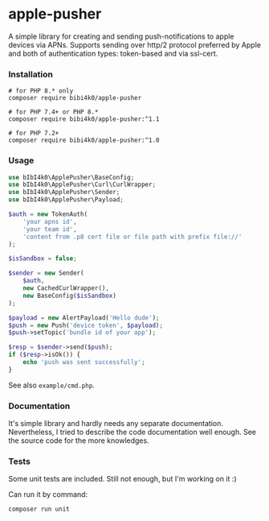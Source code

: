 # apple-pusher

A simple library for creating and sending push-notifications to apple devices via APNs.
Supports sending over http/2 protocol preferred by Apple and both of authentication types: token-based and via ssl-cert.

### Installation
```
# for PHP 8.* only
composer require bibi4k0/apple-pusher 

# for PHP 7.4+ or PHP 8.*
composer require bibi4k0/apple-pusher:^1.1

# for PHP 7.2+
composer require bibi4k0/apple-pusher:^1.0
```

### Usage
```php
use bIbI4k0\ApplePusher\BaseConfig;
use bIbI4k0\ApplePusher\Curl\CurlWrapper;
use bIbI4k0\ApplePusher\Sender;
use bIbI4k0\ApplePusher\Payload;

$auth = new TokenAuth(
    'your apns id', 
    'your team id', 
    'content from .p8 cert file or file path with prefix file://'
);

$isSandbox = false;

$sender = new Sender(
    $auth,
    new CachedCurlWrapper(),
    new BaseConfig($isSandbox)
);

$payload = new AlertPayload('Hello dude');
$push = new Push('device token', $payload);
$push->setTopic('bundle id of your app');

$resp = $sender->send($push);
if ($resp->isOk()) {
    echo 'push was sent successfully';
}
```

See also ```example/cmd.php```.

### Documentation
It's simple library and hardly needs any separate documentation.
Nevertheless, I tried to describe the code documentation well enough. See the source code for the more knowledges.

### Tests
Some unit tests are included. Still not enough, but I'm working on it :)

Can run it by command:

```composer run unit```
